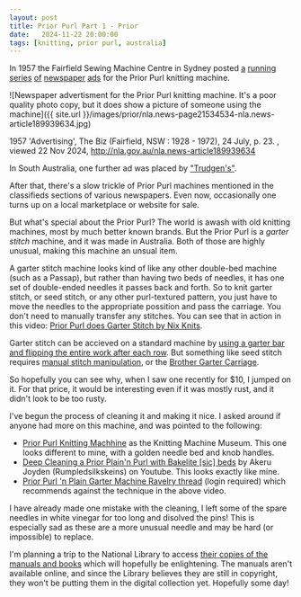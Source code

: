 ```yaml
---
layout: post
title: Prior Purl Part 1 - Prior
date:   2024-11-22 20:00:00
tags: [knitting, prior purl, australia]
---
```


In 1957 the Fairfield Sewing Machine Centre in Sydney posted [a](http://nla.gov.au/nla.news-article189945409) [running](http://nla.gov.au/nla.news-article189940098) [series](http://nla.gov.au/nla.news-article189933781) [of](http://nla.gov.au/nla.news-article189946111) [newspaper](http://nla.gov.au/nla.news-article189946579) [ads](http://nla.gov.au/nla.news-article189947315) for the Prior Purl knitting machine.

![Newspaper advertisment for the Prior Purl knitting machine. It's a poor quality photo copy, but it does show a picture of someone using the machine]({{ site.url }}/images/prior/nla.news-page21534534-nla.news-article189939634.jpg)

1957 'Advertising', The Biz (Fairfield, NSW : 1928 - 1972), 24 July, p. 23. , viewed 22 Nov 2024, http://nla.gov.au/nla.news-article189939634 


In South Australia, one further ad was placed by ["Trudgen's"](http://nla.gov.au/nla.news-article267057263).

After that, there's a slow trickle of Prior Purl machines mentioned in the classifieds sections of various newspapers. Even now, occasionally one turns up on a local marketplace or website for sale.

But what's special about the Prior Purl? The world is awash with old knitting machines, most by much better known brands. But the Prior Purl is a _garter stitch_ machine, and it was made in Australia. Both of those are highly unusual, making this machine an unsual item.

A garter stitch machine looks kind of like any other double-bed machine (such as a Passap), but rather than having two beds of needles, it has one set of double-ended needles it passes back and forth. So to knit garter stitch, or seed stitch, or any other purl-textured pattern, you just have to move the needles to the appropriate possition and pass the carriage. You don't need to manually transfer any stitches. You can see that in action in this video: [Prior Purl does Garter Stitch by Nix Knits](https://www.youtube.com/watch?v=voNiqdCXtTY).

Garter stitch can be accieved on a standard machine by [using a garter bar and flipping the entire work after each row](https://youtu.be/uo_H0f4NzXY?t=236). But something like seed stitch requires [manual stitch manipulation](https://youtu.be/2UUkWcaPshw?t=368), or the [Brother Garter Carriage](https://youtu.be/PzkgDfeEYDA).

So hopefully you can see why, when I saw one recently for $10, I jumped on it. For that price, it would be interesting even if it was mostly rust, and it didn't look to be too rusty.

I've begun the process of cleaning it and making it nice. I asked around if anyone had more on this machine, and was pointed to the following:

* [Prior Purl Knitting Machhine](https://www.knittingmachinemuseum.com/prior-purl-machine) as the Knitting Machine Museum. This one looks different to mine, with a golden needle bed and knob handles.
* [Deep Cleaning a Prior Plain'n Purl with Bakelite [sic] beds](https://www.youtube.com/watch?v=1jAuSM_PyiM) by Akeru Joyden (Rumpledsilkskeins) on Youtube. This looks exactly like mine.
* [Prior Purl 'n Plain Garter Machine Ravelry thread](https://www.ravelry.com/discuss/machine-knitting/3842417) (login required) which recommends against the technique in the above video.

I have already made one mistake with the cleaning, I left some of the spare needles in white vinegar for too long and disolved the pins! This is especially sad as these are a more unusual needle and may be hard (or impossible) to replace.

I'm planning a trip to the National Library to access [their copies of the manuals and books](https://catalogue.nla.gov.au/catalog?q=%22Priors+Pty.+Ltd%22&search_field=author) which will hopefully be enlightening. The manuals aren't available online, and since the Library believes they are still in copyright, they won't be putting them in the digital collection yet. Hopefully some day!